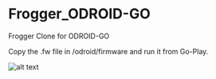 # Frogger_ODROID-GO

Frogger Clone for ODROID-GO

Copy the .fw file in /odroid/firmware and run it from Go-Play.

![alt text](https://raw.githubusercontent.com/pappani/Frogger_ODROID-GO/master/Screenshot.jpg)
